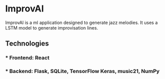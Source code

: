 # **ImprovAI**

ImprovAI is a ml application designed to generate jazz melodies. It uses a LSTM model to generate improvisation lines. 

## Technologies
### * Frontend: React 
### * Backend: Flask, SQLite, TensorFlow Keras, music21, NumPy

